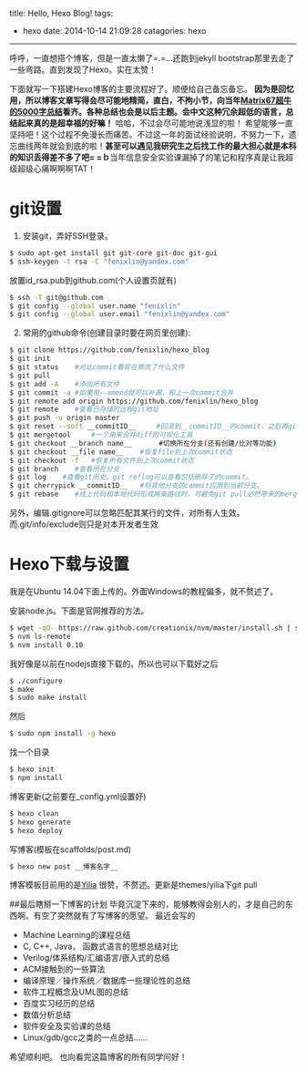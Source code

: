 title: Hello, Hexo Blog!
tags:
  - hexo
date: 2014-10-14 21:09:28
catagories: hexo
---
呼呼，一直想搭个博客，但是一直太懒了=.=...还跑到jekyll bootstrap那里去走了一些弯路。直到发现了Hexo。实在太赞！

下面就写一下搭建Hexo博客的主要流程好了。顺便给自己备忘备忘。
**因为是回忆用，所以博客文章写得会尽可能地精简，直白，不拘小节，向当年[Matrix67超牛的5000字总结](http://www.matrix67.com/blog/archives/90)看齐。各种总结也会是以后主题。会中文这种冗余超低的语言，总结起来真的是超幸福的好嘛！**
哈哈，不过会尽可能地说浅显的啦！
希望能够一直坚持吧！这个过程不免漫长而痛苦。不过这一年的面试经验说明，不努力一下，遗忘曲线两年就会到底的啦！**甚至可以遇见我研究生之后找工作的最大担心就是本科的知识丢得差不多了吧= =ｂ**当年信息安全实验课漏掉了的笔记和程序真是让我超级超级心痛啊啊啊TAT！

<!--more-->

# git设置
1. 安装git，弄好SSH登录。
``` bash
$ sudo apt-get install git git-core git-doc git-gui
$ ssh-keygen -t rsa -C "fenixlin@yandex.com"
```
放置id_rsa.pub到github.com(个人设置页就有)
``` bash
$ ssh -T git@github.com
$ git config --global user.name "fenixlin"
$ git config --global user.email "fenixlin@yandex.com"
```
2. 常用的github命令(创建目录时要在网页里创建):
``` bash
$ git clone https://github.com/fenixlin/hexo_blog
$ git init
$ git status	#对比commit看现在修改了什么文件
$ git pull
$ git add -A	#添加所有文件
$ git commit -a	#如果用--amend就可以补漏，和上一次commit合并
$ git remote add origin https://github.com/fenixlin/hexo_blog
$ git remote    #查看已存储的远程git地址
$ git push -u origin master
$ git reset --soft __commitID__		#回滚到__commitID__的commit，之后再git commit -m就好了，新内容也会合并
$ git mergetool		#一个用来合并diff的可视化工具
$ git checkout __branch name__　　　　#切换所在分支(还有创建/比对等功能)
$ git checkout __file name__    #恢复file到上次commit状态
$ git checkout -f   #恢复所有文件到上次commit状态
$ git branch    #查看所在分支
$ git log    #查看git历史。git reflog可以查看包括删除了的commit。
$ git cherrypick __commitID__   #将其他分支的commit应用到当前分支。
$ git rebase	#线上代码和本地代码形成两条路线时，可避免git pull必然带来的merge。如有冲突，修复后git rebase --continue即可。
```
另外，编辑.gitignore可以忽略匹配其某行的文件，对所有人生效。而.git/info/exclude则只是对本开发者生效


# Hexo下载与设置

我是在Ubuntu 14.04下面上传的。外面Windows的教程偏多，就不赘述了。

安装node.js。下面是官网推荐的方法。
``` bash
$ wget -qO- https://raw.github.com/creationix/nvm/master/install.sh | sh
$ nvm ls-remote
$ nvm install 0.10
```
我好像是以前在nodejs直接下载的。所以也可以下载好之后
``` bash
$ ./configure
$ make
$ sudo make install
```
然后
``` bash
$ sudo npm install -g hexo
```
找一个目录
``` bash
$ hexo init
$ npm install
```
博客更新(之前要在_config.yml设置好)
``` bash
$ hexo clean
$ hexo generate
$ hexo deploy
```
写博客(模板在scaffolds/post.md)
``` bash
$ hexo new post __博客名字__
```
博客模板目前用的是[Yilia](http://litten.github.io/2014/08/31/hexo-theme-yilia/)
很赞，不赘述。更新是themes/yilia下git pull


##最后瞎掰一下博客的计划
毕竟沉淀下来的，能够教得会别人的，才是自己的东西啊。有空了突然就有了写博客的愿望。
最近会写的
- Machine Learning的课程总结
- C, C++, Java， 函数式语言的思想总结对比
- Verilog/体系结构/汇编语言/嵌入式的总结
- ACM接触到的一些算法
- 编译原理／操作系统／数据库一些理论性的总结
- 软件工程概念及UML图的总结
- 百度实习经历的总结
- 数值分析总结
- 软件安全及实验课的总结
- Linux/gdb/gcc之类的一点总结……

希望顺利吧。
也向看完这篇博客的所有同学问好！
